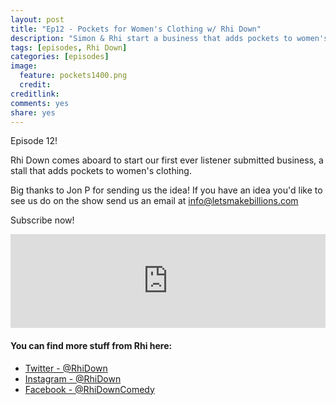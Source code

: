 ```yaml
---
layout: post
title: "Ep12 - Pockets for Women's Clothing w/ Rhi Down"
description: "Simon & Rhi start a business that adds pockets to women's clothing"
tags: [episodes, Rhi Down]
categories: [episodes]
image:
  feature: pockets1400.png
  credit: 
creditlink:
comments: yes
share: yes
---
```


Episode 12!

Rhi Down comes aboard to start our first ever listener submitted business, a stall that adds pockets to women's clothing.

Big thanks to Jon P for sending us the idea! If you have an idea you'd like to see us do on the show send us an email at info@letsmakebillions.com

Subscribe now!


<iframe src="https://www.omnycontent.com/w/player/?orgId=f74cc2ac-5cea-4914-99d8-a67c008ca26e&programId=df7f3c35-9d13-4dc2-baa6-a67c008d8993&clipId=36851360-78a7-4bd5-930f-a6990077c59b" width="100%" height="150px" frameborder="0"></iframe>


#### You can find more stuff from Rhi here:

+ [Twitter - @RhiDown](https://twitter.com/RhiDown)
+ [Instagram - @RhiDown](https://instagram.com/RhiDown)
+ [Facebook - @RhiDownComedy](https://www.facebook.com/rhidowncomedy/)